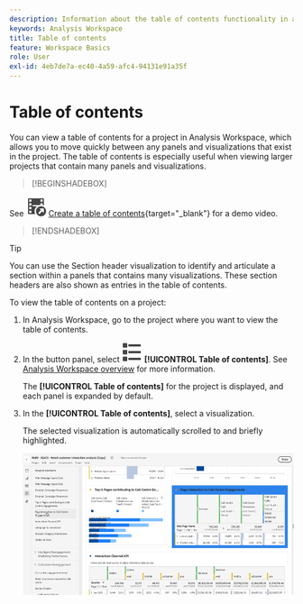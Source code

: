 ```yaml
---
description: Information about the table of contents functionality in a Workspace project
keywords: Analysis Workspace
title: Table of contents
feature: Workspace Basics
role: User
exl-id: 4eb7de7a-ec40-4a59-afc4-94131e91a35f
---
```

# Table of contents

You can view a table of contents for a project in Analysis Workspace, which allows you to move quickly between any panels and visualizations that exist in the project. The table of contents is especially useful when viewing larger projects that contain many panels and visualizations.

>[!BEGINSHADEBOX]

See ![VideoCheckedOut](/help/assets/icons/VideoCheckedOut.svg) [Create a table of contents](https://video.tv.adobe.com/v/26990/?learn=on){target="_blank"} for a demo video.

>[!ENDSHADEBOX]


>[!TIP]
>
>You can use the Section header visualization to identify and articulate a section within a panels that contains many visualizations. These section headers are also shown as entries in the table of contents.
>


To view the table of contents on a project:

1. In Analysis Workspace, go to the project where you want to view the table of contents.

1. In the button panel, select ![ViewList](/help/assets/icons/ViewList.svg) **[!UICONTROL Table of contents]**. See [Analysis Workspace overview](/help/analysis-workspace/home.md) for more information.<br/>
   
   The **[!UICONTROL Table of contents]** for the project is displayed, and each panel is expanded by default.

1. In the **[!UICONTROL Table of contents]**, select a visualization.<br/>

   The selected visualization is automatically scrolled to and briefly highlighted.

   ![TOC highlighted](assets/toc-highlighted.png)
